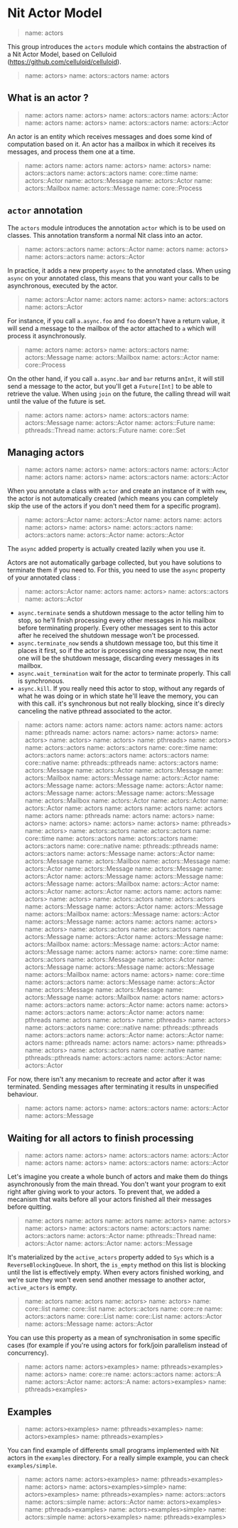 # Nit Actor Model

> name: actors

This group introduces the `actors` module which contains the abstraction of a Nit Actor Model,
based on Celluloid (https://github.com/celluloid/celluloid).

> name: actors>
> name: actors::actors
> name: actors

## What is an actor ?

> name: actors
> name: actors>
> name: actors::actors
> name: actors::Actor
> name: actors
> name: actors>
> name: actors::actors
> name: actors::Actor

An actor is an entity which receives messages and does some kind of computation based on it.
An actor has a mailbox in which it receives its messages, and process them one at a time.

> name: actors
> name: actors
> name: actors>
> name: actors>
> name: actors::actors
> name: actors::actors
> name: core::time
> name: actors::Actor
> name: actors::Message
> name: actors::Actor
> name: actors::Mailbox
> name: actors::Message
> name: core::Process

## `actor` annotation

The `actors` module introduces the annotation `actor` which is to be used on classes.
This annotation transform a normal Nit class into an actor.

> name: actors::actors
> name: actors::Actor
> name: actors
> name: actors>
> name: actors::actors
> name: actors::Actor

In practice, it adds a new property `async` to the annotated class.
When using `async` on your annotated class, this means that you want your calls to be asynchronous,
executed by the actor.

> name: actors::Actor
> name: actors
> name: actors>
> name: actors::actors
> name: actors::Actor

For instance, if you call `a.async.foo` and `foo` doesn't have a return value, it will send
a message to the mailbox of the actor attached to `a` which will process it asynchronously.

> name: actors
> name: actors>
> name: actors::actors
> name: actors::Message
> name: actors::Mailbox
> name: actors::Actor
> name: core::Process

On the other hand, if you call `a.async.bar` and `bar` returns an`Int`, it will still send
a message to the actor, but you'll get a `Future[Int]` to be able to retrieve the value.
When using `join` on the future, the calling thread will wait until the value of the future is set.

> name: actors
> name: actors>
> name: actors::actors
> name: actors::Message
> name: actors::Actor
> name: actors::Future
> name: pthreads::Thread
> name: actors::Future
> name: core::Set

## Managing actors

> name: actors
> name: actors>
> name: actors::actors
> name: actors::Actor
> name: actors
> name: actors>
> name: actors::actors
> name: actors::Actor

When you annotate a class with `actor` and create an instance of it with `new`, the actor is not
automatically created (which means you can completely skip the use of the actors if you
don't need them for a specific program).

> name: actors::Actor
> name: actors::Actor
> name: actors
> name: actors
> name: actors>
> name: actors>
> name: actors::actors
> name: actors::actors
> name: actors::Actor
> name: actors::Actor

The `async` added property is actually created lazily when you use it.

Actors are not automatically garbage collected, but you have solutions to terminate them
if you need to. For this, you need to use the `async` property of your annotated class :

> name: actors::Actor
> name: actors
> name: actors>
> name: actors::actors
> name: actors::Actor

* `async.terminate` sends a shutdown message to the actor telling him to stop, so he'll finish
  processing every other messages in his mailbox before terminating properly. Every other messages sent
  to this actor after he received the shutdown message won't be processed.
* `async.terminate_now` sends a shutdown message too, but this time it places it first, so
  if the actor is processing one message now, the next one will be the shutdown message, discarding
  every messages in its mailbox.
* `async.wait_termination` wait for the actor to terminate properly. This call is synchronous.
* `async.kill`. If you really need this actor to stop, without any regards of what he was doing
  or in which state he'll leave the memory, you can with this call. it's synchronous but not really
  blocking, since it's direcly canceling the native pthread associated to the actor.

> name: actors
> name: actors
> name: actors
> name: actors
> name: actors
> name: pthreads
> name: actors
> name: actors>
> name: actors>
> name: actors>
> name: actors>
> name: actors>
> name: pthreads>
> name: actors>
> name: actors::actors
> name: actors::actors
> name: core::time
> name: actors::actors
> name: actors::actors
> name: actors::actors
> name: core::native
> name: pthreads::pthreads
> name: actors::actors
> name: actors::Message
> name: actors::Actor
> name: actors::Message
> name: actors::Mailbox
> name: actors::Message
> name: actors::Actor
> name: actors::Message
> name: actors::Message
> name: actors::Actor
> name: actors::Message
> name: actors::Message
> name: actors::Message
> name: actors::Mailbox
> name: actors::Actor
> name: actors::Actor
> name: actors::Actor
> name: actors
> name: actors
> name: actors
> name: actors
> name: actors
> name: pthreads
> name: actors
> name: actors>
> name: actors>
> name: actors>
> name: actors>
> name: actors>
> name: pthreads>
> name: actors>
> name: actors::actors
> name: actors::actors
> name: core::time
> name: actors::actors
> name: actors::actors
> name: actors::actors
> name: core::native
> name: pthreads::pthreads
> name: actors::actors
> name: actors::Message
> name: actors::Actor
> name: actors::Message
> name: actors::Mailbox
> name: actors::Message
> name: actors::Actor
> name: actors::Message
> name: actors::Message
> name: actors::Actor
> name: actors::Message
> name: actors::Message
> name: actors::Message
> name: actors::Mailbox
> name: actors::Actor
> name: actors::Actor
> name: actors::Actor
> name: actors
> name: actors
> name: actors>
> name: actors>
> name: actors::actors
> name: actors::actors
> name: actors::Message
> name: actors::Actor
> name: actors::Message
> name: actors::Mailbox
> name: actors::Message
> name: actors::Actor
> name: actors::Message
> name: actors
> name: actors
> name: actors>
> name: actors>
> name: actors::actors
> name: actors::actors
> name: actors::Message
> name: actors::Actor
> name: actors::Message
> name: actors::Mailbox
> name: actors::Message
> name: actors::Actor
> name: actors::Message
> name: actors
> name: actors>
> name: core::time
> name: actors::actors
> name: actors::Message
> name: actors::Actor
> name: actors::Message
> name: actors::Message
> name: actors::Message
> name: actors::Mailbox
> name: actors
> name: actors>
> name: core::time
> name: actors::actors
> name: actors::Message
> name: actors::Actor
> name: actors::Message
> name: actors::Message
> name: actors::Message
> name: actors::Mailbox
> name: actors
> name: actors>
> name: actors::actors
> name: actors::Actor
> name: actors
> name: actors>
> name: actors::actors
> name: actors::Actor
> name: actors
> name: pthreads
> name: actors
> name: actors>
> name: pthreads>
> name: actors>
> name: actors::actors
> name: core::native
> name: pthreads::pthreads
> name: actors::actors
> name: actors::Actor
> name: actors::Actor
> name: actors
> name: pthreads
> name: actors
> name: actors>
> name: pthreads>
> name: actors>
> name: actors::actors
> name: core::native
> name: pthreads::pthreads
> name: actors::actors
> name: actors::Actor
> name: actors::Actor

For now, there isn't any mecanism to recreate and actor after it was terminated.
Sending messages after terminating it results in unspecified behaviour.

> name: actors
> name: actors>
> name: actors::actors
> name: actors::Actor
> name: actors::Message

## Waiting for all actors to finish processing

> name: actors
> name: actors>
> name: actors::actors
> name: actors::Actor
> name: actors
> name: actors>
> name: actors::actors
> name: actors::Actor

Let's imagine you create a whole bunch of actors and make them do things asynchronously from the main thread.
You don't want your program to exit right after giving work to your actors.
To prevent that, we added a mecanism that waits before all your actors finished all their messages
before quitting.

> name: actors
> name: actors
> name: actors
> name: actors>
> name: actors>
> name: actors>
> name: actors::actors
> name: actors::actors
> name: actors::actors
> name: actors::Actor
> name: pthreads::Thread
> name: actors::Actor
> name: actors::Actor
> name: actors::Message

It's materialized by the `active_actors` property added to `Sys` which is a `ReverseBlockingQueue`.
In short, the `is_empty` method on this list is blocking until the list is effectively empty.
When every actors finished working, and we're sure they won't even send another message to another
actor, `active_actors` is empty.

> name: actors
> name: actors
> name: actors>
> name: actors>
> name: core::list
> name: core::list
> name: actors::actors
> name: core::re
> name: actors::actors
> name: core::List
> name: core::List
> name: actors::Actor
> name: actors::Message
> name: actors::Actor

You can use this property as a mean of synchronisation in some specific cases (for example if you're
using actors for fork/join parallelism instead of concurrency).

> name: actors
> name: actors>examples>
> name: pthreads>examples>
> name: actors>
> name: core::re
> name: actors::actors
> name: actors::A
> name: actors::Actor
> name: actors::A
> name: actors>examples>
> name: pthreads>examples>

## Examples

> name: actors>examples>
> name: pthreads>examples>
> name: actors>examples>
> name: pthreads>examples>

You can find example of differents small programs implemented with Nit actors in the `examples`
directory. For a really simple example, you can check `examples/simple`.

> name: actors
> name: actors>examples>
> name: pthreads>examples>
> name: actors>
> name: actors>examples>simple>
> name: actors>examples>
> name: pthreads>examples>
> name: actors::actors
> name: actors::simple
> name: actors::Actor
> name: actors>examples>
> name: pthreads>examples>
> name: actors>examples>simple>
> name: actors::simple
> name: actors>examples>
> name: pthreads>examples>

